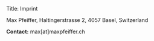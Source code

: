 Title: Imprint

Max Pfeiffer, Haltingerstrasse 2, 4057 Basel, Switzerland

**Contact:** max[at]maxpfeiffer.ch

